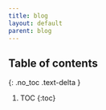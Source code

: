 ```yaml
---
title: blog
layout: default
parent: blog
---
```



## Table of contents
{: .no_toc .text-delta }

1. TOC
{:toc}